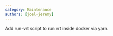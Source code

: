 ```yaml
---
category: Maintenance
authors: [joel-jeremy]
---
```


Add run-vrt script to run vrt inside docker via yarn.
